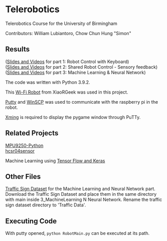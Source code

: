 # Telerobotics
Telerobotics Course for the University of Birmingham

Contributors: William Lubiantoro, Chow Chun Hung "Simon"

## Results
([Slides and Videos](https://docs.google.com/presentation/d/1rC8UCT9DMCtQHnQ-OpHPE8U3iM7HJ5_Ouow8o4d7h84/) for part 1: Robot Control with Keyboard)  
([Slides and Videos](https://docs.google.com/presentation/d/1DEv6qKBao3L4kN2Ch-LoR9zH60rXZTXX8C4OZ6C3RtM/) for part 2: Shared Robot Control - Sensory feedback)  
([Slides and Videos](https://docs.google.com/presentation/d/18QzBUgTJyyZandOQ9edLNBg13nVehrEb19Hs3DR7Wcw/) for part 3: Machine Learning & Neural Network)

The code was written with Python 3.9.2.

This [Wi-Fi Robot](http://www.xiaorgeek.com/vehicle-robots/tank-robots/raspberry-pi-tank.html) from XiaoRGeek was used in this project.

[Putty](https://www.chiark.greenend.org.uk/~sgtatham/putty/latest.html) and [WinSCP](https://winscp.net/eng/index.php) was used to communicate with the raspberry pi in the robot.

[Xming](https://sourceforge.net/projects/xming/) is required to display the pygame window through PuTTy.

## Related Projects
[MPU9250-Python](https://github.com/FaBoPlatform/FaBo9AXIS-MPU9250-Python)  
[hcsr04sensor](https://github.com/alaudet/hcsr04sensor/)  

Machine Learning using [Tensor Flow and Keras](https://www.tensorflow.org/tutorials/keras/classification)

## Other Files
[Traffic Sign Dataset](https://beardatashare.bham.ac.uk/getlink/fiRGsn44ZVbKdDQd4yeTWSWa/) for the Machine Learning and Neural Network part.  
Download the Traffic Sign Dataset and place them in the same directory with main inside 3_MachineLearning N Neural Network. Rename the traffic sign dataset directory to 'Traffic Data'.


## Executing Code

With putty opened, ```python RobotMain.py``` can be executed at its path.
